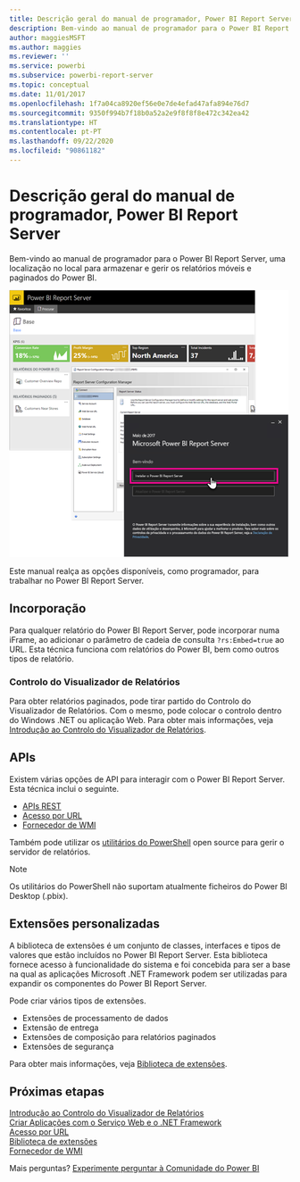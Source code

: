 ```yaml
---
title: Descrição geral do manual de programador, Power BI Report Server
description: Bem-vindo ao manual de programador para o Power BI Report Server, uma localização no local para armazenar e gerir os relatórios móveis e paginados do Power BI.
author: maggiesMSFT
ms.author: maggies
ms.reviewer: ''
ms.service: powerbi
ms.subservice: powerbi-report-server
ms.topic: conceptual
ms.date: 11/01/2017
ms.openlocfilehash: 1f7a04ca8920ef56e0e7de4efad47afa894e76d7
ms.sourcegitcommit: 9350f994b7f18b0a52a2e9f8f8f8e472c342ea42
ms.translationtype: HT
ms.contentlocale: pt-PT
ms.lasthandoff: 09/22/2020
ms.locfileid: "90861182"
---
```

# <a name="developer-handbook-overview-power-bi-report-server"></a>Descrição geral do manual de programador, Power BI Report Server

Bem-vindo ao manual de programador para o Power BI Report Server, uma localização no local para armazenar e gerir os relatórios móveis e paginados do Power BI.

![Manual do Administrador](media/developer-handbook-overview/admin-handbook.png)

Este manual realça as opções disponíveis, como programador, para trabalhar no Power BI Report Server.

## <a name="embedding"></a>Incorporação

Para qualquer relatório do Power BI Report Server, pode incorporar numa iFrame, ao adicionar o parâmetro de cadeia de consulta `?rs:Embed=true` ao URL. Esta técnica funciona com relatórios do Power BI, bem como outros tipos de relatório.

### <a name="report-viewer-control"></a>Controlo do Visualizador de Relatórios

Para obter relatórios paginados, pode tirar partido do Controlo do Visualizador de Relatórios. Com o mesmo, pode colocar o controlo dentro do Windows .NET ou aplicação Web. Para obter mais informações, veja [Introdução ao Controlo do Visualizador de Relatórios](/sql/reporting-services/application-integration/integrating-reporting-services-using-reportviewer-controls-get-started).

## <a name="apis"></a>APIs

Existem várias opções de API para interagir com o Power BI Report Server. Esta técnica inclui o seguinte.

* [APIs REST](rest-api.md)
* [Acesso por URL](/sql/reporting-services/url-access-ssrs)
* [Fornecedor de WMI](/sql/reporting-services/wmi-provider-library-reference/reporting-services-wmi-provider-library-reference-ssrs)

Também pode utilizar os [utilitários do PowerShell](https://github.com/Microsoft/ReportingServicesTools) open source para gerir o servidor de relatórios.

> [!NOTE]
> Os utilitários do PowerShell não suportam atualmente ficheiros do Power BI Desktop (.pbix).

## <a name="custom-extensions"></a>Extensões personalizadas

A biblioteca de extensões é um conjunto de classes, interfaces e tipos de valores que estão incluídos no Power BI Report Server. Esta biblioteca fornece acesso à funcionalidade do sistema e foi concebida para ser a base na qual as aplicações Microsoft .NET Framework podem ser utilizadas para expandir os componentes do Power BI Report Server.

Pode criar vários tipos de extensões.

* Extensões de processamento de dados
* Extensão de entrega
* Extensões de composição para relatórios paginados
* Extensões de segurança

Para obter mais informações, veja [Biblioteca de extensões](/sql/reporting-services/extensions/reporting-services-extension-library).

## <a name="next-steps"></a>Próximas etapas

[Introdução ao Controlo do Visualizador de Relatórios](/sql/reporting-services/application-integration/integrating-reporting-services-using-reportviewer-controls-get-started)  
[Criar Aplicações com o Serviço Web e o .NET Framework](/sql/reporting-services/report-server-web-service/net-framework/building-applications-using-the-web-service-and-the-net-framework)  
[Acesso por URL](/sql/reporting-services/url-access-ssrs)  
[Biblioteca de extensões](/sql/reporting-services/extensions/reporting-services-extension-library)  
[Fornecedor de WMI](/sql/reporting-services/wmi-provider-library-reference/reporting-services-wmi-provider-library-reference-ssrs)

Mais perguntas? [Experimente perguntar à Comunidade do Power BI](https://community.powerbi.com/)
